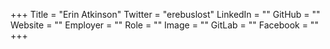 +++
Title = "Erin Atkinson"
Twitter = "erebuslost"
LinkedIn = ""
GitHub = ""
Website = ""
Employer = ""
Role = ""
Image = ""
GitLab = ""
Facebook = ""
+++

